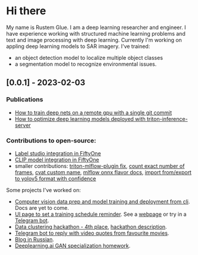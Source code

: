 # Hi there

My name is Rustem Glue. I am a deep learning researcher and engineer. 
I have experience working with structured machine learning problems and
text and image processing with deep learning. 
Currently I'm working on appling deep learning models to SAR imagery. I've trained:
- an object detection model to localize multiple object classes
- a segmentation model to recognize environmental issues.


## [0.0.1] - 2023-02-03
### Publications
- [How to train deep nets on a remote gpu with a single git commit](https://medium.com/@rustemgal/streamline-deep-learning-model-training-with-ci-cd-71680976b2c2?source=github_welcome)
- [How to optimize deep learning models deployed with triton-inference-server](https://medium.com/@rustemgal/improve-performance-of-models-deployed-with-triton-c0d3f676c3b0?source=github_welcome)
### Contributions to open-source:
- [Label studio integration in FiftyOne](https://github.com/voxel51/fiftyone/pull/1848)
- [CLIP model integration in FiftyOne](https://github.com/voxel51/fiftyone/pull/1691)
- smaller contributions: [triton-mlflow-plugin fix](https://github.com/triton-inference-server/server/pull/4413),
[count exact number of frames](https://github.com/voxel51/fiftyone/pull/2373), 
[cvat custom name](https://github.com/voxel51/fiftyone/pull/2353), [mlflow onnx flavor docs](https://github.com/mlflow/mlflow/pull/7398),
[import from/export to yolov5 format with confidence](https://github.com/voxel51/fiftyone/pull/1465)
 

Some projects I've worked on:
- [Computer vision data prep and model training and deployment from cli](https://github.com/Rusteam/finegrained). Docs are yet to come.
- [UI page to set a training schedule reminder](https://github.com/Rusteam/ogb_schedule_webapp). 
See a [webpage](https://office-gym-bot.website.yandexcloud.net) or try in a [Telegram bot](https://t.me/officegymbot).
- [Data clustering hackathon - 4th place](https://github.com/Rusteam), [hackathon description](https://contest.com/docs/dc2021-r2).
- [Telegram bot to reply with video quotes from favourite movies](https://t.me/viavidbot).
- [Blog in Russian](https://github.com/Rusteam/rusteam.github.io).
- [Deeplearning.ai GAN specialization homework](https://github.com/Rusteam/gan).

<!--
**Rusteam/rusteam** is a ✨ _special_ ✨ repository because its `README.md` (this file) appears on your GitHub profile.

Here are some ideas to get you started:

- 🔭 I’m currently working on ...
- 🌱 I’m currently learning ...
- 👯 I’m looking to collaborate on ...
- 🤔 I’m looking for help with ...
- 💬 Ask me about ...
- 📫 How to reach me: ...
- 😄 Pronouns: ...
- ⚡ Fun fact: ...
-->

